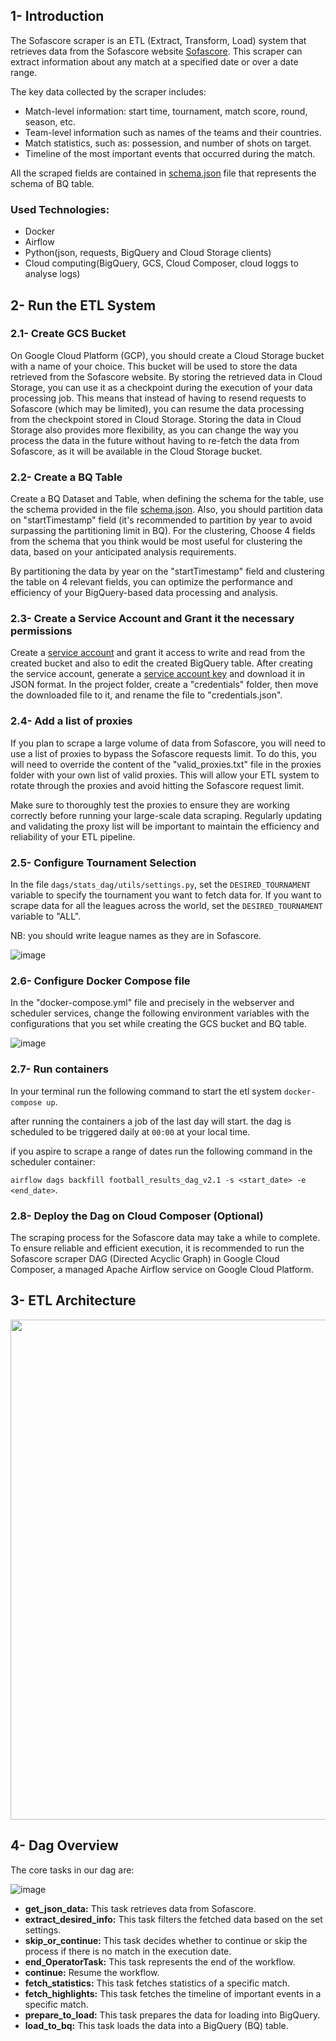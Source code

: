 ## 1- Introduction
The Sofascore scraper is an ETL (Extract, Transform, Load) system that retrieves data from the Sofascore website [Sofascore](https://www.sofascore.com/). This scraper can extract information about any match at a specified date or over a date range.

The key data collected by the scraper includes:

- Match-level information: start time, tournament, match score, round, season, etc.
- Team-level information such as names of the teams and their countries.
- Match statistics, such as: possession, and number of shots on target.
- Timeline of the most important events that occurred during the match.

All the scraped fields are contained in [schema.json](https://github.com/Aysr01/sofa_score_scraper/blob/master/schema.json) file
that represents the schema of BQ table.



### **Used Technologies:**
- Docker
- Airflow
- Python(json, requests, BigQuery and Cloud Storage clients)
- Cloud computing(BigQuery, GCS, Cloud Composer, cloud loggs to analyse logs)

## 2- Run the ETL System

### 2.1- Create GCS Bucket
On Google Cloud Platform (GCP), you should create a Cloud Storage bucket with a name of your choice.
This bucket will be used to store the data retrieved from the Sofascore website. By storing the retrieved data in Cloud Storage,
you can use it as a checkpoint during the execution of your data processing job. This means that instead of having to resend requests to Sofascore (which may be limited),
you can resume the data processing from the checkpoint stored in Cloud Storage. Storing the data in Cloud Storage also provides more flexibility,
as you can change the way you process the data in the future without having to re-fetch the data from Sofascore, as it will be available in the Cloud Storage bucket.

### 2.2- Create a BQ Table
Create a BQ Dataset and Table, when defining the schema for the table, use the schema provided in the file [schema.json](https://github.com/Aysr01/sofa_score_scraper/blob/master/schema.json).
Also, you should partition data on "startTimestamp" field (it's recommended to partition by year to avoid surpassing the partitioning limit in BQ). For the clustering,
Choose 4 fields from the schema that you think would be most useful for clustering the data, based on your anticipated analysis requirements.

By partitioning the data by year on the "startTimestamp" field and clustering the table on 4 relevant fields, you can optimize the performance and efficiency of your BigQuery-based data processing and analysis.

### 2.3- Create a Service Account and Grant it the necessary permissions
Create a [service account](https://cloud.google.com/iam/docs/service-account-overview) and grant it access to write and read from the created bucket and also to edit the created BigQuery table.
After creating the service account, generate a [service account key](https://www.youtube.com/watch?v=dj9fxiuz4WM&ab_channel=M2MSupportInc) and download it in JSON format. In the project folder, create a "credentials" folder, then move the downloaded file to it, and rename the file to "credentials.json".

### 2.4- Add a list of proxies
If you plan to scrape a large volume of data from Sofascore, you will need to use a list of proxies to bypass the Sofascore requests limit. To do this, you will need to override the content of the "valid_proxies.txt" file in the proxies folder with your own list of valid proxies.
This will allow your ETL system to rotate through the proxies and avoid hitting the Sofascore request limit.

Make sure to thoroughly test the proxies to ensure they are working correctly before running your large-scale data scraping. Regularly updating and validating the proxy list will be important to maintain the efficiency and reliability of your ETL pipeline.

### 2.5- Configure Tournament Selection
In the file `dags/stats_dag/utils/settings.py`, set the `DESIRED_TOURNAMENT` variable to specify the tournament you want to fetch data for.
If you want to scrape data for all the leagues across the world, set the `DESIRED_TOURNAMENT` variable to "ALL".

NB: you should write league names as they are in Sofascore.

![image](https://github.com/Aysr01/sofa_score_scraper/assets/114707989/f7921ceb-e204-4ba1-91ba-1776a6a9da9b)

### 2.6- Configure Docker Compose file
In the "docker-compose.yml" file and precisely in the webserver and scheduler services, change the following environment variables with the configurations that
you set while creating the GCS bucket and BQ table.

![image](https://github.com/Aysr01/sofa_score_scraper/assets/114707989/6088d765-da73-461c-87c0-fd1e68a66fb4)

### 2.7- Run containers
In your terminal run the following command to start the etl system `docker-compose up`.

after running the containers a job of the last day will start. the dag is scheduled to be triggered daily at `00:00` at your local time.

if you aspire to scrape a range of dates run the following command in the scheduler container:

  `airflow dags backfill football_results_dag_v2.1 -s <start_date> -e <end_date>`.

### 2.8- Deploy the Dag on Cloud Composer (Optional)
The scraping process for the Sofascore data may take a while to complete. To ensure reliable and efficient execution, it is recommended to run the Sofascore scraper DAG (Directed Acyclic Graph) in Google Cloud Composer, a managed Apache Airflow service on Google Cloud Platform.

## 3- ETL Architecture

<center><img src="https://github.com/Aysr01/sofa_score_scraper/assets/114707989/1dae50db-318b-44a8-a901-9de7d1261ce3" width="800" /></center>

## 4- Dag Overview
The core tasks in our dag are:

![image](https://github.com/Aysr01/sofa_score_scraper/assets/114707989/24c7aa2c-f2b2-4501-b14c-ad3da6b0d79a)

- **get_json_data:** This task retrieves data from Sofascore.
- **extract_desired_info:** This task filters the fetched data based on the set settings.
- **skip_or_continue:** This task  decides whether to continue or skip the process if there is no match in the execution date.
- **end_OperatorTask:** This task represents the end of the workflow.
- **continue:** Resume the workflow.
- **fetch_statistics:** This task fetches statistics of a specific match.
- **fetch_highlights:** This task fetches the timeline of important events in a specific match.
- **prepare_to_load:** This task prepares the data for loading into BigQuery.
- **load_to_bq:** This task loads the data into a BigQuery (BQ) table.
